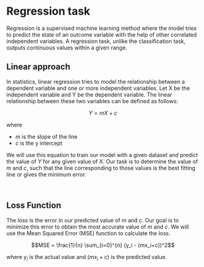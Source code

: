 # Regression task
Regression is a supervised machine learning method where the model tries to predict the state of an outcome variable with the help of other correlated independent variables. A regression task, unlike the classification task, outputs continuous values within a given range.

## Linear approach
In statistics, linear regression tries to model the relationship between a dependent variable and one or more independent variables. Let X be the independent variable and Y be the dependent variable. The linear relationship between these two variables can be defined as follows:

$$Y = mX + c$$

where
- $m$ is the slope of the line
- $c$ is the y intercept

We will use this equation to train our model with a given dataset and predict the value of $Y$ for any given value of $X$. Our task is to determine the value of $m$ and $c$, such that the line corresponding to those values is the best fitting line or gives the minimum error.

&nbsp;

## Loss Function
The loss is the error in our predicted value of $m$ and $c$. Our goal is to minimize this error to obtain the most accurate value of $m$ and $c$. We will use the Mean Squared Error (MSE) function to calculate the loss. 

$$MSE = \frac{1}{n} \sum_{i=0}^{n} (y_i - (mx_i+c))^2$$

where $y_i$ is the actual value and $(mx_i+c)$ is the predicted value.
